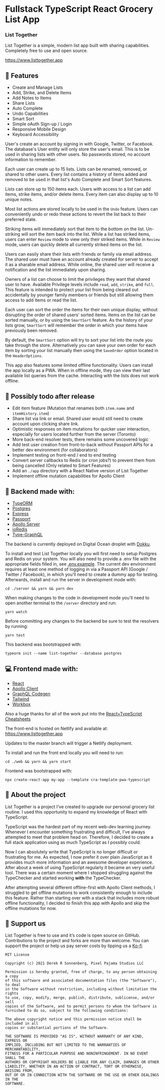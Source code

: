 # Fullstack TypeScript React Grocery List App

### **List Together**

List Together is a simple, modern list app built with sharing capabilities. Completely free to use and open source.

https://www.listtogether.app

## **🚀 Features**

- Create and Manage Lists
- Add, Strike, and Delete Items
- Add Notes to Items
- Share Lists
- Auto Complete
- Undo Capabilities
- Smart Sort
- Simple oAuth Sign-up / Login
- Responsive Mobile Design
- Keyboard Accessibility

User's create an account by signing in with Google, Twitter, or Facebook. The database's User entity will only store the user's email. This is to be used in sharing lists with other users. No passwords stored, no account information to remember.

Each user can create up to 15 lists. Lists can be renamed, removed, or shared to other users. Every list contains a history of items added and removed to be used in that list's Auto Complete and Smart Sort features.

Lists can store up to 150 items each. Users with access to a list can add items, strike items, and/or delete items. Every item can also display up to 10 unique notes.

Most list actions are stored locally to be used in the `Undo` feature. Users can conveniently undo or redo these actions to revert the list back to their preferred state.

Striking items will immediately sort that item to the bottom on the list. Un-striking will sort the item back into the list. While a list has striked items, users can enter `Review` mode to view only their striked items. While in `Review` mode, users can quickly delete all currently striked items on the list.

Users can easily share their lists with friends or family via email address. The shared user must have an account already created for server to accept it as a sharable email address. While online, the shared user will receive a notification and the list immediately upon sharing.

Owners of a list can choose to limit the privileges they want that shared user to have. Available Privilege levels include `read`, `add`, `strike`, and `full`. This feature is intended to protect your list from being cleared out accidentally by younger family members or friends but still allowing them access to add items or read the list.

Each user can sort the order the items for their own unique display, without disrupting the order of shared users' sorted items. Items on the list can be sorted manually, or by using the `SmartSort` feature. As the history of your lists grow, `SmartSort` will remember the order in which your items have previously been removed.

By default, the `SmartSort` option will try to sort your list into the route you take through the store. Alternatively you can save your own order for each item by sorting your list manually then using the `SaveOrder` option located in the `HeaderOptions`.

This app also features some limited offline functionality. Users can install the app locally as a PWA. When in offline mode, they can view their last available list queries from the cache. Interacting with the lists does not work offline.

## **🤔 Possibly todo after release**

- Edit item feature (Mutation that renames both `item.name` and `itemHistory.item`)
- Share list via link or email. Shared user would still need to create account upon clicking share link.
- Optimistic responses on item mutations for quicker user interaction, especially for users located further from the server (Toronto)
- More back-end resolver tests, there remains some uncovered logic
- Add test user creation from front-to-back without Passport APIs for a better dev environment (for collaborators)
- Implement testing on front-end / end to end testing
- Convert server callbacks to Redis (or cron jobs?) to prevent them from being cancelled (Only related to Smart Features)
- Add an `./app` directory with a React Native version of List Together
- Implement offline mutation capabilities for Apollo Client

## **💽 Backend made with:**

- [TypeORM](https://github.com/typeorm/typeorm)
- [Postgres](https://github.com/postgres/postgres)
- [Express](https://github.com/expressjs/session)
- [Passport](https://github.com/jaredhanson/passport)
- [Apollo Server](https://github.com/apollographql/apollo-server)
- [ioRedis](https://github.com/luin/ioredis)
- [Type-GraphQL](https://github.com/MichalLytek/type-graphql)

The backend is currently deployed on Digital Ocean droplet with [Dokku](https://github.com/dokku/dokku).

To install and test List Together locally you will first need to setup Postgres and Redis on your system. You will also need to provide a .env file with the appropriate fields filled in, see [.env.example](https://github.com/fedellen/list-together/blob/master/server/.env.example). The current dev environment requires at least one method of logging in via a Passport API (Google / Twitter / Facebook), in which you'll need to create a dummy app for testing. Afterwards, install and run the server in development mode with:

```
cd ./server && yarn && yarn dev
```

When making changes to the code in development mode you'll need to open another terminal to the `/server` directory and run:

```
yarn watch
```

Before committing any changes to the backend be sure to test the resolvers by running:

```
yarn test
```

This backend was bootstrapped with:

```
typeorm init --name list-together --database postgres
```

## **💻 Frontend made with:**

- [React](https://github.com/facebook/react)
- [Apollo Client](https://github.com/apollographql/apollo-client)
- [GraphQL Codegen](https://github.com/dotansimha/graphql-code-generator)
- [Tailwind](https://github.com/tailwindlabs/tailwindcss)
- [Workbox](https://github.com/googlechrome/workbox)

Also a huge thanks for all of the work put into the [React+TypeScript Cheatsheets](https://github.com/typescript-cheatsheets/react)

The front-end is hosted on Netlify and available at: https://www.listtogether.app

Updates to the master branch will trigger a Netlify deployment.

To install and run the front end locally you will need to run:

```
cd ./web && yarn && yarn start
```

Frontend was bootstrapped with:

```
npx create-react-app my-app --template cra-template-pwa-typescript
```

## **📖 About the project**

List Together is a project I've created to upgrade our personal grocery list routine. I used this opportunity to expand my knowledge of React with TypeScript.

TypeScript was the hardest part of my recent web-dev learning journey. Whenever I encounter something frustrating and difficult, I've always attempted to meet that problem head on. Therefore, I decided to create a full stack application using as much TypeScript as I possibly could.

Now I can absolutely write that TypeScript is no longer difficult or frustrating for me. As expected, I now prefer it over plain JavaScript as it provides much more information and an awesome developer experience. After about a week of using TypeScript regularly it became an very useful tool. There was a certain moment where I stopped struggling against the TypeChecker and started working **with** the TypeChecker.

After attempting several different offline-first with Apollo Client methods, I struggled to get offline mutations to work consistently enough to include this feature. Rather than starting over with a stack that includes more robust offline functionality, I decided to finish this app with Apollo and skip the offline mutations for now.

## **💖 Support us**

List Together is free to use and it&rsquo;s code is open source on
GitHub. Contributions to the project and
forks are more than welcome. You can support the project or help us pay server costs by tipping us a [Ko-fi](https://ko-fi.com/pixelpajamastudios)

```
MIT License

Copyright (c) 2021 Derek R Sonnenberg, Pixel Pajama Studios LLC

Permission is hereby granted, free of charge, to any person obtaining a copy
of this software and associated documentation files (the "Software"), to deal
in the Software without restriction, including without limitation the rights
to use, copy, modify, merge, publish, distribute, sublicense, and/or sell
copies of the Software, and to permit persons to whom the Software is
furnished to do so, subject to the following conditions:

The above copyright notice and this permission notice shall be included in all
copies or substantial portions of the Software.

THE SOFTWARE IS PROVIDED "AS IS", WITHOUT WARRANTY OF ANY KIND, EXPRESS OR
IMPLIED, INCLUDING BUT NOT LIMITED TO THE WARRANTIES OF MERCHANTABILITY,
FITNESS FOR A PARTICULAR PURPOSE AND NONINFRINGEMENT. IN NO EVENT SHALL THE
AUTHORS OR COPYRIGHT HOLDERS BE LIABLE FOR ANY CLAIM, DAMAGES OR OTHER
LIABILITY, WHETHER IN AN ACTION OF CONTRACT, TORT OR OTHERWISE, ARISING FROM,
OUT OF OR IN CONNECTION WITH THE SOFTWARE OR THE USE OR OTHER DEALINGS IN THE
SOFTWARE.

```

